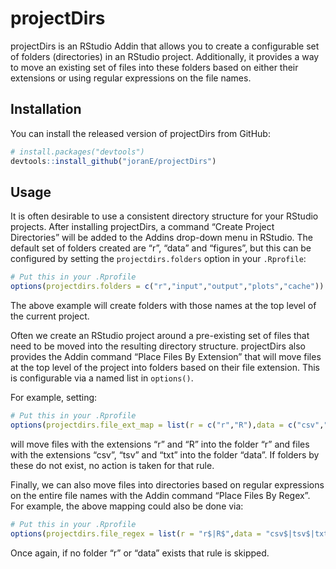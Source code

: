 
<!-- README.md is generated from README.Rmd. Please edit that file -->

# projectDirs

projectDirs is an RStudio Addin that allows you to create a configurable
set of folders (directories) in an RStudio project. Additionally, it
provides a way to move an existing set of files into these folders based
on either their extensions or using regular expressions on the file
names.

## Installation

You can install the released version of projectDirs from GitHub:

``` r
# install.packages("devtools")
devtools::install_github("joranE/projectDirs")
```

## Usage

It is often desirable to use a consistent directory structure for your
RStudio projects. After installing projectDirs, a command “Create
Project Directories” will be added to the Addins drop-down menu in
RStudio. The default set of folders created are “r”, “data” and
“figures”, but this can be configured by setting the
`projectdirs.folders` option in your `.Rprofile`:

``` r
# Put this in your .Rprofile
options(projectdirs.folders = c("r","input","output","plots","cache"))
```

The above example will create folders with those names at the top level
of the current project.

Often we create an RStudio project around a pre-existing set of files
that need to be moved into the resulting directory structure.
projectDirs also provides the Addin command “Place Files By Extension”
that will move files at the top level of the project into folders based
on their file extension. This is configurable via a named list in
`options()`.

For example, setting:

``` r
# Put this in your .Rprofile
options(projectdirs.file_ext_map = list(r = c("r","R"),data = c("csv","tsv","txt")))
```

will move files with the extensions “r” and “R” into the folder “r” and
files with the extensions “csv”, “tsv” and “txt” into the folder “data”.
If folders by these do not exist, no action is taken for that rule.

Finally, we can also move files into directories based on regular
expressions on the entire file names with the Addin command “Place Files
By Regex”. For example, the above mapping could also be done via:

``` r
# Put this in your .Rprofile
options(projectdirs.file_regex = list(r = "r$|R$",data = "csv$|tsv$|txt$"))
```

Once again, if no folder “r” or “data” exists that rule is skipped.
